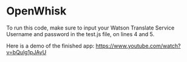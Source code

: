# OpenWhisk

To run this code, make sure to input your Watson Translate Service Username and
password in the test.js file, on lines 4 and 5.  

Here is a demo of the finished app: https://www.youtube.com/watch?v=bQulg1pJAyU


